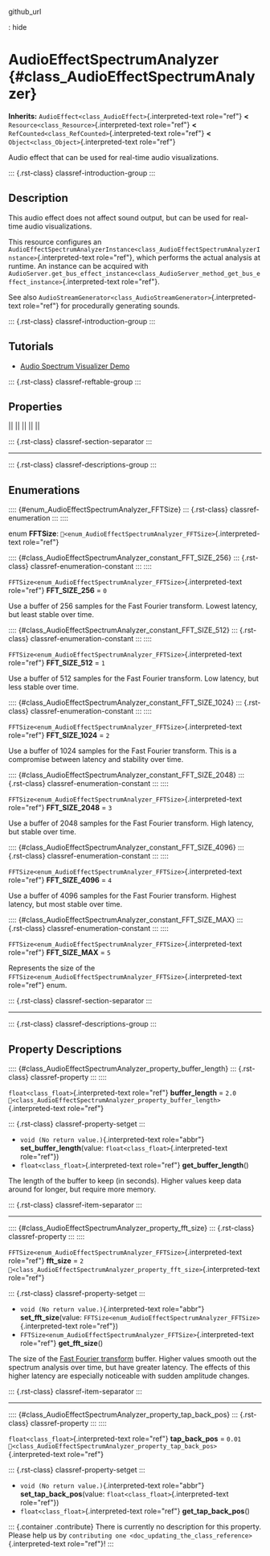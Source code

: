 github_url

:   hide

# AudioEffectSpectrumAnalyzer {#class_AudioEffectSpectrumAnalyzer}

**Inherits:** `AudioEffect<class_AudioEffect>`{.interpreted-text
role="ref"} **\<** `Resource<class_Resource>`{.interpreted-text
role="ref"} **\<** `RefCounted<class_RefCounted>`{.interpreted-text
role="ref"} **\<** `Object<class_Object>`{.interpreted-text role="ref"}

Audio effect that can be used for real-time audio visualizations.

::: {.rst-class}
classref-introduction-group
:::

## Description

This audio effect does not affect sound output, but can be used for
real-time audio visualizations.

This resource configures an
`AudioEffectSpectrumAnalyzerInstance<class_AudioEffectSpectrumAnalyzerInstance>`{.interpreted-text
role="ref"}, which performs the actual analysis at runtime. An instance
can be acquired with
`AudioServer.get_bus_effect_instance<class_AudioServer_method_get_bus_effect_instance>`{.interpreted-text
role="ref"}.

See also
`AudioStreamGenerator<class_AudioStreamGenerator>`{.interpreted-text
role="ref"} for procedurally generating sounds.

::: {.rst-class}
classref-introduction-group
:::

## Tutorials

- [Audio Spectrum Visualizer
  Demo](https://godotengine.org/asset-library/asset/2762)

::: {.rst-class}
classref-reftable-group
:::

## Properties

||
||
||
||
||

::: {.rst-class}
classref-section-separator
:::

------------------------------------------------------------------------

::: {.rst-class}
classref-descriptions-group
:::

## Enumerations

:::: {#enum_AudioEffectSpectrumAnalyzer_FFTSize}
::: {.rst-class}
classref-enumeration
:::
::::

enum **FFTSize**:
`🔗<enum_AudioEffectSpectrumAnalyzer_FFTSize>`{.interpreted-text
role="ref"}

:::: {#class_AudioEffectSpectrumAnalyzer_constant_FFT_SIZE_256}
::: {.rst-class}
classref-enumeration-constant
:::
::::

`FFTSize<enum_AudioEffectSpectrumAnalyzer_FFTSize>`{.interpreted-text
role="ref"} **FFT_SIZE_256** = `0`

Use a buffer of 256 samples for the Fast Fourier transform. Lowest
latency, but least stable over time.

:::: {#class_AudioEffectSpectrumAnalyzer_constant_FFT_SIZE_512}
::: {.rst-class}
classref-enumeration-constant
:::
::::

`FFTSize<enum_AudioEffectSpectrumAnalyzer_FFTSize>`{.interpreted-text
role="ref"} **FFT_SIZE_512** = `1`

Use a buffer of 512 samples for the Fast Fourier transform. Low latency,
but less stable over time.

:::: {#class_AudioEffectSpectrumAnalyzer_constant_FFT_SIZE_1024}
::: {.rst-class}
classref-enumeration-constant
:::
::::

`FFTSize<enum_AudioEffectSpectrumAnalyzer_FFTSize>`{.interpreted-text
role="ref"} **FFT_SIZE_1024** = `2`

Use a buffer of 1024 samples for the Fast Fourier transform. This is a
compromise between latency and stability over time.

:::: {#class_AudioEffectSpectrumAnalyzer_constant_FFT_SIZE_2048}
::: {.rst-class}
classref-enumeration-constant
:::
::::

`FFTSize<enum_AudioEffectSpectrumAnalyzer_FFTSize>`{.interpreted-text
role="ref"} **FFT_SIZE_2048** = `3`

Use a buffer of 2048 samples for the Fast Fourier transform. High
latency, but stable over time.

:::: {#class_AudioEffectSpectrumAnalyzer_constant_FFT_SIZE_4096}
::: {.rst-class}
classref-enumeration-constant
:::
::::

`FFTSize<enum_AudioEffectSpectrumAnalyzer_FFTSize>`{.interpreted-text
role="ref"} **FFT_SIZE_4096** = `4`

Use a buffer of 4096 samples for the Fast Fourier transform. Highest
latency, but most stable over time.

:::: {#class_AudioEffectSpectrumAnalyzer_constant_FFT_SIZE_MAX}
::: {.rst-class}
classref-enumeration-constant
:::
::::

`FFTSize<enum_AudioEffectSpectrumAnalyzer_FFTSize>`{.interpreted-text
role="ref"} **FFT_SIZE_MAX** = `5`

Represents the size of the
`FFTSize<enum_AudioEffectSpectrumAnalyzer_FFTSize>`{.interpreted-text
role="ref"} enum.

::: {.rst-class}
classref-section-separator
:::

------------------------------------------------------------------------

::: {.rst-class}
classref-descriptions-group
:::

## Property Descriptions

:::: {#class_AudioEffectSpectrumAnalyzer_property_buffer_length}
::: {.rst-class}
classref-property
:::
::::

`float<class_float>`{.interpreted-text role="ref"} **buffer_length** =
`2.0`
`🔗<class_AudioEffectSpectrumAnalyzer_property_buffer_length>`{.interpreted-text
role="ref"}

::: {.rst-class}
classref-property-setget
:::

- `void (No return value.)`{.interpreted-text role="abbr"}
  **set_buffer_length**(value: `float<class_float>`{.interpreted-text
  role="ref"})
- `float<class_float>`{.interpreted-text role="ref"}
  **get_buffer_length**()

The length of the buffer to keep (in seconds). Higher values keep data
around for longer, but require more memory.

::: {.rst-class}
classref-item-separator
:::

------------------------------------------------------------------------

:::: {#class_AudioEffectSpectrumAnalyzer_property_fft_size}
::: {.rst-class}
classref-property
:::
::::

`FFTSize<enum_AudioEffectSpectrumAnalyzer_FFTSize>`{.interpreted-text
role="ref"} **fft_size** = `2`
`🔗<class_AudioEffectSpectrumAnalyzer_property_fft_size>`{.interpreted-text
role="ref"}

::: {.rst-class}
classref-property-setget
:::

- `void (No return value.)`{.interpreted-text role="abbr"}
  **set_fft_size**(value:
  `FFTSize<enum_AudioEffectSpectrumAnalyzer_FFTSize>`{.interpreted-text
  role="ref"})
- `FFTSize<enum_AudioEffectSpectrumAnalyzer_FFTSize>`{.interpreted-text
  role="ref"} **get_fft_size**()

The size of the [Fast Fourier
transform](https://en.wikipedia.org/wiki/Fast_Fourier_transform) buffer.
Higher values smooth out the spectrum analysis over time, but have
greater latency. The effects of this higher latency are especially
noticeable with sudden amplitude changes.

::: {.rst-class}
classref-item-separator
:::

------------------------------------------------------------------------

:::: {#class_AudioEffectSpectrumAnalyzer_property_tap_back_pos}
::: {.rst-class}
classref-property
:::
::::

`float<class_float>`{.interpreted-text role="ref"} **tap_back_pos** =
`0.01`
`🔗<class_AudioEffectSpectrumAnalyzer_property_tap_back_pos>`{.interpreted-text
role="ref"}

::: {.rst-class}
classref-property-setget
:::

- `void (No return value.)`{.interpreted-text role="abbr"}
  **set_tap_back_pos**(value: `float<class_float>`{.interpreted-text
  role="ref"})
- `float<class_float>`{.interpreted-text role="ref"}
  **get_tap_back_pos**()

::: {.container .contribute}
There is currently no description for this property. Please help us by
`contributing one <doc_updating_the_class_reference>`{.interpreted-text
role="ref"}!
:::
